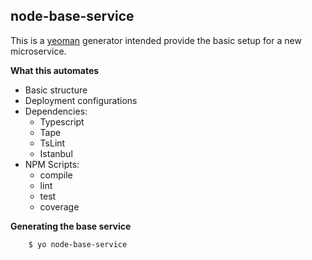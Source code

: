 ## node-base-service

This is a [yeoman](http://yeoman.io) generator intended provide the basic setup for a new microservice.

**What this automates**
- Basic structure
- Deployment configurations
- Dependencies:
    - Typescript
    - Tape
    - TsLint
    - Istanbul
- NPM Scripts:
    - compile
    - lint
    - test
    - coverage

**Generating the base service**

```bash
    $ yo node-base-service
```